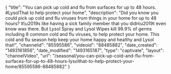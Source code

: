 {
    "title": "You can pick up cold and flu from surfaces for up to 48 hours. #LysolThat to help protect your home",
    "description": "Did you know you could pick up cold and flu viruses from things in your home for up to 48 hours? It\u2019s like having a sick family member that you didn\u2019t even know was there. But Lysol Spray and Lysol Wipes kill 99.9% of germs including 8 common cold and flu viruses, to help protect your home. This cold and flu season help keep your home happy and healthy and Lysol that!",
    "channelid": "85595586",
    "videoid": "88485882",
    "date_created": "1493161856",
    "date_modified": "1493165187",
    "type": "captivate",
    "layout": "channelVideo",
    "url": "\/seasonal\/you-can-pick-up-cold-and-flu-from-surfaces-for-up-to-48-hours-lysolthat-to-help-protect-your-home\/85595586-88485882"
}